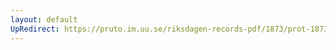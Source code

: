 ```yaml
---
layout: default
UpRedirect: https://pruto.im.uu.se/riksdagen-records-pdf/1873/prot-1873--fk--222/prot-1873--fk--222_003.pdf
---
```

